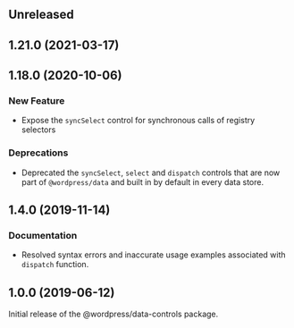 <!-- Learn how to maintain this file at https://github.com/WordPress/gutenberg/tree/HEAD/packages#maintaining-changelogs. -->

## Unreleased

## 1.21.0 (2021-03-17)

## 1.18.0 (2020-10-06)

### New Feature

- Expose the `syncSelect` control for synchronous calls of registry selectors

### Deprecations

- Deprecated the `syncSelect`, `select` and `dispatch` controls that are now part of
  `@wordpress/data` and built in by default in every data store.

## 1.4.0 (2019-11-14)

### Documentation

- Resolved syntax errors and inaccurate usage examples associated with `dispatch` function.

## 1.0.0 (2019-06-12)

Initial release of the @wordpress/data-controls package.
